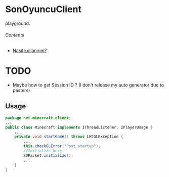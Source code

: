 # SonOyuncuClient
 playground.
###### Contents
* [Nasıl kullanırım?](#Usage)

# TODO
- Maybe how to get Session ID ? (I don't release my auto generator due to pasters)

## Usage
```java
package net.minecraft.client;
...
public class Minecraft implements IThreadListener, IPlayerUsage {
    ...
    private void startGame() throws LWJGLException {
        ...
        this.checkGLError("Post startup");
        //Initialize here.
        SOPacket.initialize();
        ...
    }
}
```
